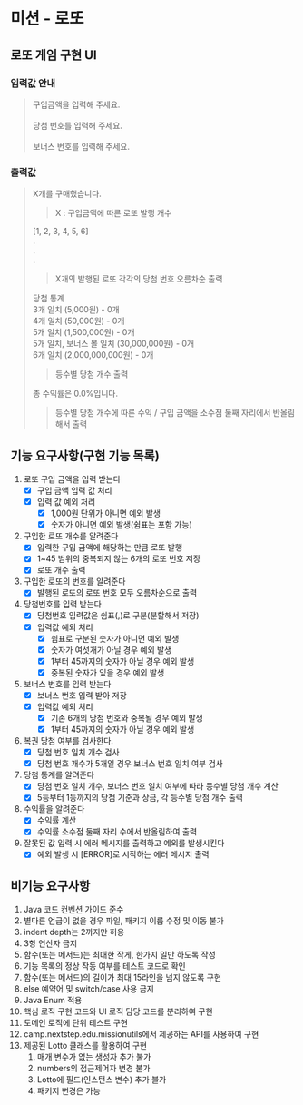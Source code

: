 # 미션 - 로또

## 로또 게임 구현 UI
### 입력값 안내
> 구입금액을 입력해 주세요.<br><br>
> 당첨 번호를 입력해 주세요.<br><br>
> 보너스 번호를 입력해 주세요.

### 출력값
> X개를 구매했습니다.
> > X : 구입금액에 따른 로또 발행 개수
> 
> [1, 2, 3, 4, 5, 6] <br> . <br> . <br> .
> > X개의 발행된 로또 각각의 당첨 번호 오름차순 출력
> 
> 당첨 통계<br>
> 3개 일치 (5,000원) - 0개<br>
> 4개 일치 (50,000원) - 0개<br>
> 5개 일치 (1,500,000원) - 0개<br>
> 5개 일치, 보너스 볼 일치 (30,000,000원) - 0개<br>
> 6개 일치 (2,000,000,000원) - 0개
> > 등수별 당첨 개수 출력
> 
> 총 수익률은 0.0%입니다.
> > 등수별 당첨 개수에 따른 수익 / 구입 금액을 소수점 둘째 자리에서 반올림해서 출력


## 기능 요구사항(구현 기능 목록)
1. 로또 구입 금액을 입력 받는다
    - [x] 구입 금액 입력 값 처리
    - [x] 입력 값 예외 처리
        - [x] 1,000원 단위가 아니면 예외 발생
        - [x] 숫자가 아니면 예외 발생(쉼표는 포함 가능)
2. 구입한 로또 개수를 알려준다
    - [x] 입력한 구입 금액에 해당하는 만큼 로또 발행
    - [x] 1~45 범위의 중복되지 않는 6개의 로또 번호 저장
    - [x] 로또 개수 출력
3. 구입한 로또의 번호를 알려준다
    - [x] 발행된 로또의 로또 번호 모두 오름차순으로 출력
4. 당첨번호를 입력 받는다
    - [x] 당첨번호 입력값은 쉼표(,)로 구분(분할해서 저장)
    - [x] 입력값 예외 처리
        - [x] 쉼표로 구분된 숫자가 아니면 예외 발생
        - [x] 숫자가 여섯개가 아닐 경우 예외 발생
        - [x] 1부터 45까지의 숫자가 아닐 경우 예외 발생
        - [x] 중복된 숫자가 있을 경우 예외 발생
5. 보너스 번호를 입력 받는다
    - [x] 보너스 번호 입력 받아 저장
    - [x] 입력값 예외 처리
        - [x] 기존 6개의 당첨 번호와 중복될 경우 예외 발생
        - [x] 1부터 45까지의 숫자가 아닐 경우 예외 발생
6. 복권 당첨 여부를 검사한다.
    - [x] 당첨 번호 일치 개수 검사
    - [x] 당첨 번호 개수가 5개일 경우 보너스 번호 일치 여부 검사
7. 당첨 통계를 알려준다
    - [x] 당첨 번호 일치 개수, 보너스 번호 일치 여부에 따라 등수별 당첨 개수 계산
    - [x] 5등부터 1등까지의 당첨 기준과 상금, 각 등수별 당첨 개수 출력
9. 수익률을 알려준다
    - [x] 수익률 계산
    - [x] 수익률 소수점 둘째 자리 수에서 반올림하여 출력
10. 잘못된 값 입력 시 에러 메시지를 출력하고 예외를 발생시킨다
     - [x] 예외 발생 시 [ERROR]로 시작하는 에러 메시지 출력

## 비기능 요구사항
1. Java 코드 컨벤션 가이드 준수
2. 별다른 언급이 없을 경우 파일, 패키지 이름 수정 및 이동 불가
3. indent depth는 2까지만 허용
4. 3항 연산자 금지
5. 함수(또는 메서드)는 최대한 작게, 한가지 일만 하도록 작성
6. 기능 목록의 정상 작동 여부를 테스트 코드로 확인
7. 함수(또는 메서드)의 길이가 최대 15라인을 넘지 않도록 구현
8. else 예약어 및 switch/case 사용 금지
9. Java Enum 적용
10. 핵심 로직 구현 코드와 UI 로직 담당 코드를 분리하여 구현
11. 도메인 로직에 단위 테스트 구현
12. camp.nextstep.edu.missionutils에서 제공하는 API를 사용하여 구현
13. 제공된 Lotto 클래스를 활용하여 구현
    1. 매개 변수가 없는 생성자 추가 불가
    2. numbers의 접근제어자 변경 불가
    3. Lotto에 필드(인스턴스 변수) 추가 불가
    4. 패키지 변경은 가능
